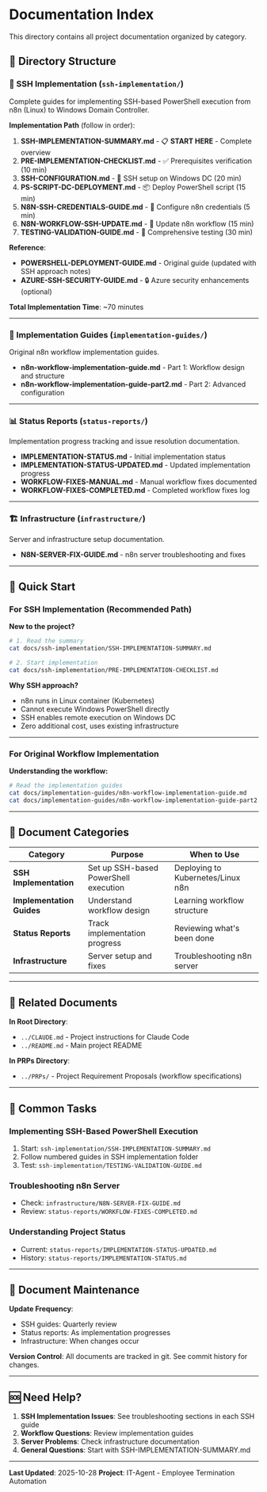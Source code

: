 # Documentation Index

This directory contains all project documentation organized by category.

## 📁 Directory Structure

### 🔐 SSH Implementation (`ssh-implementation/`)
Complete guides for implementing SSH-based PowerShell execution from n8n (Linux) to Windows Domain Controller.

**Implementation Path** (follow in order):
1. **SSH-IMPLEMENTATION-SUMMARY.md** - 📋 **START HERE** - Complete overview
2. **PRE-IMPLEMENTATION-CHECKLIST.md** - ✅ Prerequisites verification (10 min)
3. **SSH-CONFIGURATION.md** - 🔧 SSH setup on Windows DC (20 min)
4. **PS-SCRIPT-DC-DEPLOYMENT.md** - 📦 Deploy PowerShell script (15 min)
5. **N8N-SSH-CREDENTIALS-GUIDE.md** - 🔑 Configure n8n credentials (5 min)
6. **N8N-WORKFLOW-SSH-UPDATE.md** - 🔄 Update n8n workflow (15 min)
7. **TESTING-VALIDATION-GUIDE.md** - 🧪 Comprehensive testing (30 min)

**Reference**:
- **POWERSHELL-DEPLOYMENT-GUIDE.md** - Original guide (updated with SSH approach notes)
- **AZURE-SSH-SECURITY-GUIDE.md** - 🔒 Azure security enhancements (optional)

**Total Implementation Time**: ~70 minutes

---

### 📘 Implementation Guides (`implementation-guides/`)
Original n8n workflow implementation guides.

- **n8n-workflow-implementation-guide.md** - Part 1: Workflow design and structure
- **n8n-workflow-implementation-guide-part2.md** - Part 2: Advanced configuration

---

### 📊 Status Reports (`status-reports/`)
Implementation progress tracking and issue resolution documentation.

- **IMPLEMENTATION-STATUS.md** - Initial implementation status
- **IMPLEMENTATION-STATUS-UPDATED.md** - Updated implementation progress
- **WORKFLOW-FIXES-MANUAL.md** - Manual workflow fixes documented
- **WORKFLOW-FIXES-COMPLETED.md** - Completed workflow fixes log

---

### 🏗️ Infrastructure (`infrastructure/`)
Server and infrastructure setup documentation.

- **N8N-SERVER-FIX-GUIDE.md** - n8n server troubleshooting and fixes

---

## 🚀 Quick Start

### For SSH Implementation (Recommended Path)

**New to the project?**
```bash
# 1. Read the summary
cat docs/ssh-implementation/SSH-IMPLEMENTATION-SUMMARY.md

# 2. Start implementation
cat docs/ssh-implementation/PRE-IMPLEMENTATION-CHECKLIST.md
```

**Why SSH approach?**
- n8n runs in Linux container (Kubernetes)
- Cannot execute Windows PowerShell directly
- SSH enables remote execution on Windows DC
- Zero additional cost, uses existing infrastructure

---

### For Original Workflow Implementation

**Understanding the workflow:**
```bash
# Read the implementation guides
cat docs/implementation-guides/n8n-workflow-implementation-guide.md
cat docs/implementation-guides/n8n-workflow-implementation-guide-part2.md
```

---

## 📑 Document Categories

| Category | Purpose | When to Use |
|----------|---------|-------------|
| **SSH Implementation** | Set up SSH-based PowerShell execution | Deploying to Kubernetes/Linux n8n |
| **Implementation Guides** | Understand workflow design | Learning workflow structure |
| **Status Reports** | Track implementation progress | Reviewing what's been done |
| **Infrastructure** | Server setup and fixes | Troubleshooting n8n server |

---

## 🔗 Related Documents

**In Root Directory**:
- `../CLAUDE.md` - Project instructions for Claude Code
- `../README.md` - Main project README

**In PRPs Directory**:
- `../PRPs/` - Project Requirement Proposals (workflow specifications)

---

## 🎯 Common Tasks

### Implementing SSH-Based PowerShell Execution
1. Start: `ssh-implementation/SSH-IMPLEMENTATION-SUMMARY.md`
2. Follow numbered guides in SSH implementation folder
3. Test: `ssh-implementation/TESTING-VALIDATION-GUIDE.md`

### Troubleshooting n8n Server
- Check: `infrastructure/N8N-SERVER-FIX-GUIDE.md`
- Review: `status-reports/WORKFLOW-FIXES-COMPLETED.md`

### Understanding Project Status
- Current: `status-reports/IMPLEMENTATION-STATUS-UPDATED.md`
- History: `status-reports/IMPLEMENTATION-STATUS.md`

---

## 📝 Document Maintenance

**Update Frequency**:
- SSH guides: Quarterly review
- Status reports: As implementation progresses
- Infrastructure: When changes occur

**Version Control**:
All documents are tracked in git. See commit history for changes.

---

## 🆘 Need Help?

1. **SSH Implementation Issues**: See troubleshooting sections in each SSH guide
2. **Workflow Questions**: Review implementation guides
3. **Server Problems**: Check infrastructure documentation
4. **General Questions**: Start with SSH-IMPLEMENTATION-SUMMARY.md

---

**Last Updated**: 2025-10-28
**Project**: IT-Agent - Employee Termination Automation
